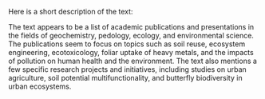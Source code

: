 Here is a short description of the text:

The text appears to be a list of academic publications and presentations in the fields of geochemistry, pedology, ecology, and environmental science. The publications seem to focus on topics such as soil reuse, ecosystem engineering, ecotoxicology, foliar uptake of heavy metals, and the impacts of pollution on human health and the environment. The text also mentions a few specific research projects and initiatives, including studies on urban agriculture, soil potential multifunctionality, and butterfly biodiversity in urban ecosystems.